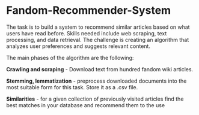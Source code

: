 # Fandom-Recommender-System

The task is to build a system to recommend similar articles based on what users have read before. Skills needed include web scraping, text processing, and data retrieval. The challenge is creating an algorithm that analyzes user preferences and suggests relevant content.

The main phases of the algorithm are the following:

**Crawling and scraping** - Download text from hundred fandom wiki articles.

**Stemming, lemmatization** - preprocess downloaded documents into the most suitable form for this
task. Store it as a .csv file.

**Similarities** - for a given collection of previously visited articles find the best matches in your
database and recommend them to the use

